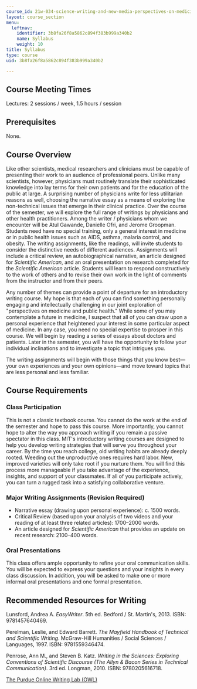 ```yaml
---
course_id: 21w-034-science-writing-and-new-media-perspectives-on-medicine-and-public-health-fall-2016
layout: course_section
menu:
  leftnav:
    identifier: 3b8fa26f8a5862c894f383b999a340b2
    name: Syllabus
    weight: 10
title: Syllabus
type: course
uid: 3b8fa26f8a5862c894f383b999a340b2

---
```


Course Meeting Times
--------------------

Lectures: 2 sessions / week, 1.5 hours / session

Prerequisites
-------------

None.

Course Overview
---------------

Like other scientists, medical researchers and clinicians must be capable of presenting their work to an audience of professional peers. Unlike many scientists, however, physicians must routinely translate their sophisticated knowledge into lay terms for their own patients and for the education of the public at large. A surprising number of physicians write for less utilitarian reasons as well, choosing the narrative essay as a means of exploring the non-technical issues that emerge in their clinical practice. Over the course of the semester, we will explore the full range of writings by physicians and other health practitioners. Among the writer / physicians whom we encounter will be Atul Gawande, Danielle Ofri, and Jerome Groopman. Students need have no special training, only a general interest in medicine or in public health issues such as AIDS, asthma, malaria control, and obesity. The writing assignments, like the readings, will invite students to consider the distinctive needs of different audiences. Assignments will include a critical review, an autobiographical narrative, an article designed for _Scientific American_, and an oral presentation on research completed for the _Scientific American_ article. Students will learn to respond constructively to the work of others and to revise their own work in the light of comments from the instructor and from their peers.

Any number of themes can provide a point of departure for an introductory writing course. My hope is that each of you can find something personally engaging and intellectually challenging in our joint exploration of "perspectives on medicine and public health." While some of you may contemplate a future in medicine, I suspect that all of you can draw upon a personal experience that heightened your interest in some particular aspect of medicine. In any case, you need no special expertise to prosper in this course. We will begin by reading a series of essays about doctors and patients. Later in the semester, you will have the opportunity to follow your individual inclinations and to investigate a topic that intrigues you.

The writing assignments will begin with those things that you know best—your own experiences and your own opinions—and move toward topics that are less personal and less familiar.

Course Requirements
-------------------

### Class Participation

This is not a classic textbook course. You cannot do the work at the end of the semester and hope to pass this course. More importantly, you cannot hope to alter the way you approach writing if you remain a passive spectator in this class. MIT's introductory writing courses are designed to help you develop writing strategies that will serve you throughout your career. By the time you reach college, old writing habits are already deeply rooted. Weeding out the unproductive ones requires hard labor. New, improved varieties will only take root if you nurture them. You will find this process more manageable if you take advantage of the experience, insights, and support of your classmates. If all of you participate actively, you can turn a rugged task into a satisfying collaborative venture.

### Major Writing Assignments (Revision Required)

*   Narrative essay (drawing upon personal experience): c. 1500 words.
*   Critical Review (based upon your analysis of two videos and your reading of at least three related articles): 1700–2000 words.
*   An article designed for _Scientific American_ that provides an update on recent research: 2100–400 words.

### Oral Presentations

This class offers ample opportunity to refine your oral communication skills. You will be expected to express your questions and your insights in every class discussion. In addition, you will be asked to make one or more informal oral presentations and one formal presentation.

Recommended Resources for Writing
---------------------------------

Lunsford, Andrea A. _EasyWriter_. 5th ed. Bedford / St. Martin's, 2013. ISBN: 9781457640469.

Perelman, Leslie, and Edward Barrett. _The Mayfield Handbook of Technical and Scientific Writing_. McGraw-Hill Humanities / Social Sciences / Languages, 1997. ISBN: 9781559346474.

Penrose, Ann M., and Steven B. Katz. _Writing in the Sciences: Exploring Conventions of Scientific Discourse (The Allyn & Bacon Series in Technical Communication)_. 3rd ed. Longman, 2010. ISBN: 9780205616718.

[The Purdue Online Writing Lab (OWL)](https://owl.english.purdue.edu/)